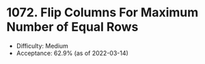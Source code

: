 # 1072. Flip Columns For Maximum Number of Equal Rows
- Difficulty: Medium
- Acceptance: 62.9% (as of 2022-03-14)
